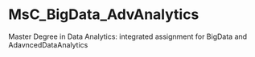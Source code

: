 # MsC_BigData_AdvAnalytics
Master Degree in Data Analytics: integrated assignment for BigData and AdavncedDataAnalytics
